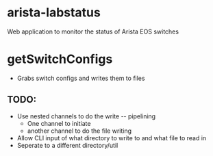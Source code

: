 arista-labstatus
================

Web application to monitor the status of Arista EOS switches

# getSwitchConfigs
- Grabs switch configs and writes them to files
## TODO:
* Use nested channels to do the write -- pipelining
    * One channel to initiate
    * another channel to do the file writing
* Allow CLI input of what directory to write to and what file to read in
* Seperate to a different directory/util

